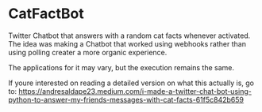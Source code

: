 # CatFactBot
Twitter Chatbot that answers with a random cat facts whenever activated. 
The idea was making a Chatbot that worked using webhooks rather than using polling creater a more organic experience.

The applications for it may vary, but the execution remains the same.

If youre interested on reading a detailed version on what this actually is, go to:
https://andresaldape23.medium.com/i-made-a-twitter-chat-bot-using-python-to-answer-my-friends-messages-with-cat-facts-61f5c842b659
